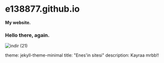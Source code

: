 # e138877.github.io
**My website.**

### Hello there, again.

![indir (21)](https://github.com/user-attachments/assets/b309cb26-2807-4a98-a5a4-2da2b466d3b1)

theme: jekyll-theme-minimal
title: "Enes'in sitesi"
description: Kayraa mrbb!!
